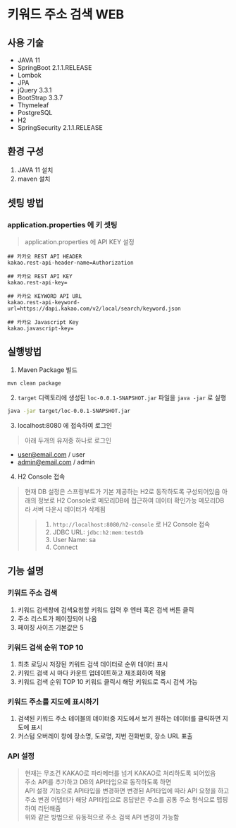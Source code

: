 # 키워드 주소 검색 WEB

## 사용 기술
- JAVA 11
- SpringBoot 2.1.1.RELEASE
- Lombok
- JPA
- jQuery 3.3.1
- BootStrap 3.3.7
- Thymeleaf
- PostgreSQL
- H2
- SpringSecurity 2.1.1.RELEASE

## 환경 구성
1. JAVA 11 설치
2. maven 설치 

## 셋팅 방법
### application.properties 에 키 셋팅
> application.properties 에 API KEY 설정

```properties
## 카카오 REST API HEADER
kakao.rest-api-header-name=Authorization

## 카카오 REST API KEY
kakao.rest-api-key=

## 카카오 KEYWORD API URL
kakao.rest-api-keyword-url=https://dapi.kakao.com/v2/local/search/keyword.json

## 카카오 Javascript Key
kakao.javascript-key=
```

## 실행방법
1. Maven Package 빌드
```bash
mvn clean package
``` 

2. `target` 디렉토리에 생성된 `loc-0.0.1-SNAPSHOT.jar` 파일을 `java -jar` 로 실행
```bash
java -jar target/loc-0.0.1-SNAPSHOT.jar
```

3. localhost:8080 에 접속하여 로그인
> 아래 두개의 유저중 하나로 로그인
- user@email.com / user
- admin@email.com / admin

4. H2 Console 접속
> 현재 DB 설정은 스프링부트가 기본 제공하는 H2로 동작하도록 구성되어있음
> 아래의 정보로 H2 Console로 메모리DB에 접근하여 데이터 확인가능
> 메모리DB라 서버 다운시 데이터가 삭제됨
>> 1. `http://localhost:8080/h2-console` 로 H2 Console 접속
>> 2. JDBC URL: `jdbc:h2:mem:testdb`
>>  3. User Name: sa
>>  4. Connect

## 기능 설명
### 키워드 주소 검색
1. 키워드 검색창에 검색요청할 키워드 입력 후 엔터 혹은 검색 버튼 클릭
2. 주소 리스트가 페이징되어 나옴
3. 페이징 사이즈 기본값은 5

### 키워드 검색 순위 TOP 10
1. 최초 로딩시 저장된 키워드 검색 데이터로 순위 데이터 표시
2. 키워드 검색 시 마다 카운트 업데이트하고 재조회하여 적용
3. 키워드 검색 순위 TOP 10 키워드 클릭시 해당 키워드로 즉시 검색 가능

### 키워드 주소를 지도에 표시하기
1. 검색된 키워드 주소 테이블의 데이터중 지도에서 보기 원하는 데이터를 클릭하면 지도에 표시
2. 커스텀 오버레이 창에 장소명, 도로명, 지번 전화번호, 장소 URL 표출

### API 설정
> 현재는 무조건 KAKAO로 파라메터를 넘겨 KAKAO로 처리하도록 되어있음  
> 주소 API를 추가하고 DB의 API타입으로 동작하도록 하면  
> API 설정 기능으로 API타입을 변경하면 변경된 API타입에 따라 API 요청을 하고  
> 주소 변경 어댑터가 해당 API타입으로 응답받은 주소를 공통 주소 형식으로 맵핑하여 리턴해줌  
> 위와 같은 방법으로 유동적으로 주소 검색 API 변경이 가능함